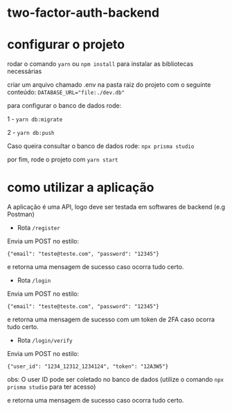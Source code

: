 # two-factor-auth-backend

# configurar o projeto

rodar o comando `yarn` ou `npm install` para instalar as bibliotecas necessárias

criar um arquivo chamado .env na pasta raiz do projeto com o seguinte conteúdo: `DATABASE_URL="file:./dev.db"`

para configurar o banco de dados rode: 

1 - `yarn db:migrate` 

2 - `yarn db:push`

Caso queira consultar o banco de dados rode: `npx prisma studio`

por fim, rode o projeto com `yarn start`

# como utilizar a aplicação

A aplicação é uma API, logo deve ser testada em softwares de backend (e.g Postman) 

- Rota `/register` 

Envia um POST no estilo:

`{"email": "teste@teste.com", "password": "12345"}`

e retorna uma mensagem de sucesso caso ocorra tudo certo.

- Rota `/login` 

Envia um POST no estilo:

`{"email": "teste@teste.com", "password": "12345"}`

e retorna uma mensagem de sucesso com um token de 2FA caso ocorra tudo certo.

- Rota `/login/verify` 

Envia um POST no estilo:

`{"user_id": "1234_12312_1234124", "token": "12A3W5"}`

obs: O user ID pode ser coletado no banco de dados (utilize o comando `npx prisma studio` para ter acesso)

e retorna uma mensagem de sucesso caso ocorra tudo certo.
